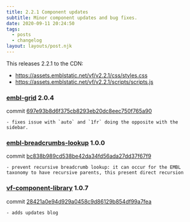 ```yaml
---
title: 2.2.1 Component updates
subtitle: Minor component updates and bug fixes.
date: 2020-09-11 20:24:50
tags:
  - posts
  - changelog
layout: layouts/post.njk
---
```


This releases 2.2.1 to the CDN:

- https://assets.emblstatic.net/vf/v2.2.1/css/styles.css
- https://assets.emblstatic.net/vf/v2.2.1/scripts/scripts.js

### [embl-grid](https://visual-framework.github.io/vf-core/components/embl-grid/) 2.0.4

commit [697e93b8d6f375cb8293eb20dc8eec750f765a90](https://github.com/visual-framework/vf-core/commit/697e93b8d6f375cb8293eb20dc8eec750f765a90)

```
- fixes issue with `auto` and `1fr` doing the opposite with the sidebar.
```

### [embl-breadcrumbs-lookup](https://visual-framework.github.io/vf-core/components/embl-breadcrumbs-lookup/) 1.0.0

commit [bc838b989cd538be42da34fd56ada27dd37f67f9](https://github.com/visual-framework/vf-core/commit/bc838b989cd538be42da34fd56ada27dd37f67f9)

```
- prevent recursive breadcrumb lookup: it can occur for the EMBL taxonomy to have recursive parents, this present direct recursion
```

### [vf-component-library](https://visual-framework.github.io/vf-core/components/vf-component-library/) 1.0.7

commit [28421a0e94d929a0458c9d86129b854df99a7fea](https://github.com/visual-framework/vf-core/commit/28421a0e94d929a0458c9d86129b854df99a7fea)

```
- adds updates blog
```

